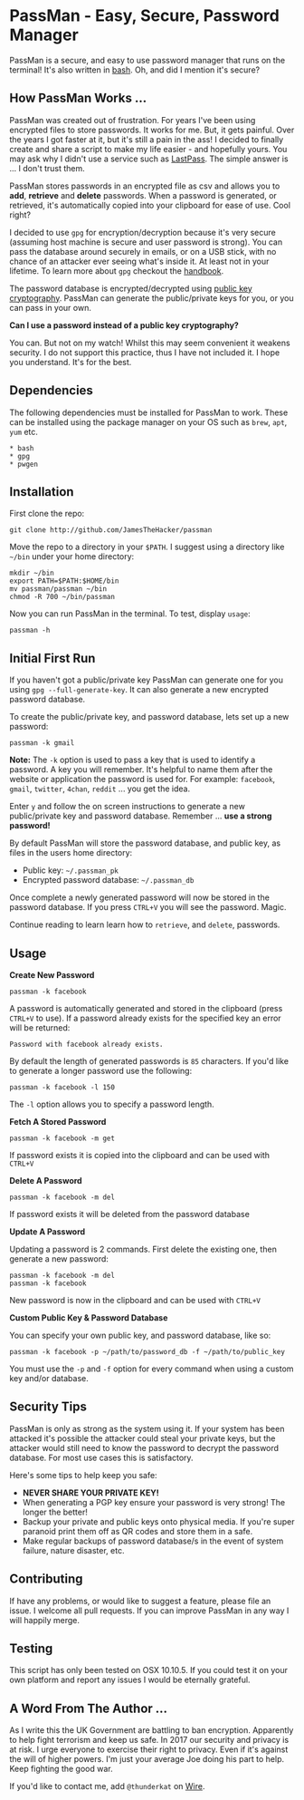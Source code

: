 # PassMan - Easy, Secure, Password Manager

PassMan is a secure, and easy to use password manager that runs on the terminal! It's also written in [bash](https://www.gnu.org/software/bash/). Oh, and did I mention it's secure?

## How PassMan Works ...

PassMan was created out of frustration. For years I've been using encrypted files to store passwords. It works for me. But, it gets painful. Over the years I got faster at it, but it's still a pain in the ass! I decided to finally create and share a script to make my life easier - and hopefully yours. You may ask why I didn't use a service such as [LastPass](https://www.lastpass.com/). The simple answer is ... I don't trust them.

PassMan stores passwords in an encrypted file as csv and allows you to **add**, **retrieve** and **delete** passwords. When a password is generated, or retrieved, it's automatically copied into your clipboard for ease of use. Cool right?

I decided to use `gpg` for encryption/decryption because it's very secure (assuming host machine is secure and user password is strong). You can pass the database around securely in emails, or on a USB stick, with no chance of an attacker ever seeing what's inside it. At least not in your lifetime. To learn more about `gpg` checkout the [handbook](https://www.gnupg.org/gph/en/manual.html).

The password database is encrypted/decrypted using [public key cryptography](https://en.wikipedia.org/wiki/Public-key_cryptography). PassMan can generate the public/private keys for you, or you can pass in your own.

**Can I use a password instead of a public key cryptography?**

You can. But not on my watch! Whilst this may seem convenient it weakens security. I do not support this practice, thus I have not included it. I hope you understand. It's for the best.

## Dependencies

The following dependencies must be installed for PassMan to work. These can be installed using the package manager on your OS such as `brew`, `apt`, `yum` etc.
    
    * bash
    * gpg
    * pwgen

## Installation

First clone the repo:

    git clone http://github.com/JamesTheHacker/passman

Move the repo to a directory in your `$PATH`. I suggest using a directory like `~/bin` under your home directory:

    mkdir ~/bin
    export PATH=$PATH:$HOME/bin
    mv passman/passman ~/bin
    chmod -R 700 ~/bin/passman    

Now you can run PassMan in the terminal. To test, display `usage`:

    passman -h

## Initial First Run

If you haven't got a public/private key PassMan can generate one for you using `gpg --full-generate-key`. It can also generate a new encrypted password database.

To create the public/private key, and password database, lets set up a new password:

    passman -k gmail

**Note:** The `-k` option is used to pass a key that is used to identify a password. A key you will remember. It's helpful to name them after the website or application the password is used for. For example: `facebook`, `gmail`, `twitter`, `4chan`, `reddit` ... you get the idea.

Enter `y` and follow the on screen instructions to generate a new public/private key and password database. Remember ... **use a strong password!**

By default PassMan will store the password database, and public key, as files in the users home directory:

* Public key: `~/.passman_pk`
* Encrypted password database: `~/.passman_db`

Once complete a newly generated password will now be stored in the password database. If you press `CTRL+V` you will see the password. Magic.

Continue reading to learn learn how to `retrieve`, and `delete`, passwords.

## Usage

**Create New Password**

    passman -k facebook

A password is automatically generated and stored in the clipboard (press `CTRL+V` to use). If a password already exists for the specified key an error will be returned:

    Password with facebook already exists.   

By default the length of generated passwords is `85` characters. If you'd like to generate a longer password use the following:

    passman -k facebook -l 150

The `-l` option allows you to specify a password length.

**Fetch A Stored Password**

    passman -k facebook -m get

If password exists it is copied into the clipboard and can be used with `CTRL+V`

**Delete A Password**

    passman -k facebook -m del

If password exists it will be deleted from the password database

**Update A Password**

Updating a password is 2 commands. First delete the existing one, then generate a new password:

    passman -k facebook -m del
    passman -k facebook

New password is now in the clipboard and can be used with `CTRL+V`

**Custom Public Key & Password Database**

You can specify your own public key, and password database, like so:

    passman -k facebook -p ~/path/to/password_db -f ~/path/to/public_key

You must use the `-p` and `-f` option for every command when using a custom key and/or database.

## Security Tips

PassMan is only as strong as the system using it. If your system has been attacked it's possible the attacker could steal your private keys, but the attacker would still need to know the password to decrypt the password database. For most use cases this is satisfactory.

Here's some tips to help keep you safe:

* **NEVER SHARE YOUR PRIVATE KEY!**
* When generating a PGP key ensure your password is very strong! The longer the better!
* Backup your private and public keys onto physical media. If you're super paranoid print them off as QR codes and store them in a safe.
* Make regular backups of password database/s in the event of system failure, nature disaster, etc.

## Contributing

If have any problems, or would like to suggest a feature, please file an issue. I welcome all pull requests. If you can improve PassMan in any way I will happily merge.

## Testing

This script has only been tested on OSX 10.10.5. If you could test it on your own platform and report any issues I would be eternally grateful.

## A Word From The Author ...

As I write this the UK Government are battling to ban encryption. Apparently to help fight terrorism and keep us safe. In 2017 our security and privacy is at risk. I urge everyone to exercise their right to privacy. Even if it's against the will of higher powers. I'm just your average Joe doing his part to help. Keep fighting the good war.

If you'd like to contact me, add `@thunderkat` on [Wire](https://app.wire.com/).
